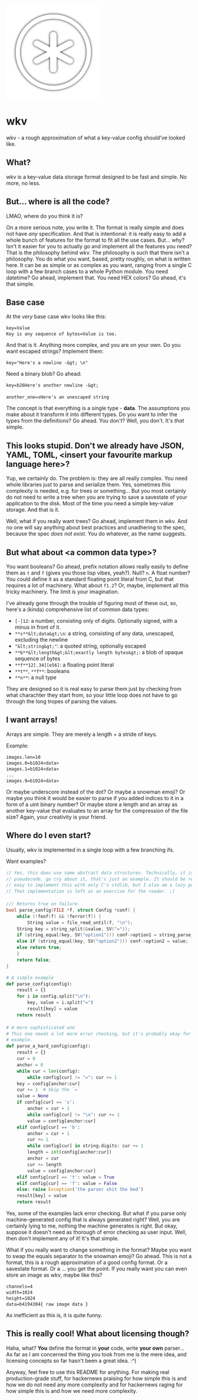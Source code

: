 
<img alt="wkv logo" src="icon-shadow.png" width=256 height=256>

# wkv
wkv - a rough approximation of what a key-value config should've looked like.

## What?
wkv is a key-value data storage format designed to be fast and simple. No more,
no less.

## But... where is all the code?
LMAO, where do you think it is?

On a more serious note, you write it. The format is really simple and does not
have _any_ specification. And that is intentional: it is really easy to add a
whole bunch of features for the format to fit all the use cases. But... why?
Isn't it easier for you to actually go and implement all the features you need?
That is the philosophy behind wkv. The philosophy is such that there isn't a
philosophy. You do what you want, based, pretty roughly, on what is written
here. It can be as simple or as complex as you want, ranging from a single C
loop with a few branch cases to a whole Python module. You need datetime?
Go ahead, implement that. You need HEX colors? Go ahead, it's that simple.

## Base case
At the _very_ base case wkv looks like this:
```
key=Value
Key is any sequence of bytes=Value is too.
```
And that is it. Anything more complex, and you are on your own. Do you want
escaped strings? Implement them:
```
key="Here's a newline -&gt; \n"
```
Need a binary blob? Go ahead:
```
key=b26Here's another newline -&gt;

another_one=sHere's an unescaped string
```
The concept is that everything is a single type - **data**. The assumptions you
make about it transform it into different types. Do you want to infer the types
from the definitions? Go ahead. You don't? Well, you don't. It's _that_ simple.

## This looks stupid. Don't we already have JSON, YAML, TOML, &lt;insert your favourite markup language here&gt;?

Yup, we certainly do. The problem is: they are all really complex. You need
whole libraries just to parse and serialize them. Yes, sometimes this complexity
is needed, e.g. for trees or something... But you most certainly do not need to
write a tree when you are trying to save a savestate of your application to the
disk. Most of the time you need a simple key-value storage. And that is it.

Well, what if you really want trees? Go ahead, implement them in wkv. And no one
will say anything about best practices and unadhering to the spec, because the
spec _does not exist_. You do whatever, as the name suggests.

## But what about &lt;a common data type&gt;?
You want booleans? Go ahead, prefix notation allows really easily to define them
as `t` and `f` (gives you those lisp vibes, yeah?). Null? `n`. A float number?
You could define it as a standard floating point literal from C, but that
requires a lot of machinery. What about `f1.2`? Or, maybe, implement all this
tricky machinery. The limit is your imagination.

I've already gone through the trouble of figuring most of these out, so, here's
a (kinda) comprehensive list of common data types:
- `[-]12`: a number, consisting only of digits. Optionally signed, with a minus in
  front of it.
- `**s**&lt;data&gt;\n`: a string, consisting of any data, unescaped, excluding the newline
- `"&lt;string&gt;"`: a quoted string, optionally escaped
- `**b**&lt;length&gt;&lt;exactly length bytes&gt;`: a blob of opaque sequence of bytes
- `**f**12[.34][e56]`: a floating point literal
- `**t**`, `**f**`: booleans
- `**n**`: a null type

They are designed so it is real easy to parse them just by checking from what
charachter they start from, so your little loop does not have to go through the
long tropes of parsing the values.

## I want arrays!
Arrays are simple. They are merely a length + a stride of keys.

Example:

```
images.len=10
images.0=b1024<data>
images.1=b1024<data>
...
images.9=b1024<data>
```

Or maybe underscore instead of the dot? Or maybe a snowman emoji? Or maybe you
think it would be easier to parse if you added indices to it in a form of a uint
binary number? Or maybe store a length and an array as another key-value that
evaluates to an array for the compression of the file size? Again, your
creativity is your friend.

## Where do I even start?
Usually, wkv is implemented in a single loop with a few branching ifs.

Want examples?

```c
// Yes, this does use some abstract data structures. Technically, it is
// pseudocode, go cry about it, that's just an example. It should be relatively
// easy to implement this with only C's stdlib, but I also am a lazy person.
// That implementation is left as an exercise for the reader. ;)

/// Returns true on failure.
bool parse_config(FILE *f, struct Config *conf) {
    while (!feof(f) && !ferror(f)) {
        String value = file_read_until(f, "\n");
	String key = string_split(&value, SV("="));
	if (string_equal(key, SV("option1"))) conf->option1 = string_parse_int(value);
	else if (string_equal(key, SV("option2"))) conf->option2 = value;
	else return true;
    }
    return false;
}
```

```python
# A simple example
def parse_config(config):
    result = {}
    for i in config.split("\n"):
    	key, value = i.split("=")
        result[key] = value
    return result

# A more sophisticated one
# This one needs a lot more error checking, but it's probably okay for an
# example.
def parse_a_hard_config(config):
    result = {}
    cur = 0
    anchor = 0
    while cur < len(config):
    	while config[cur] != "=": cur += 1
	key = config[anchor:cur]
	cur += 1  # Skip the `=`
	value = None
	if config[cur] == 's':
	    anchor = cur + 1
	    while config[cur] != "\n": cur += 1
	    value = config[anchor:cur]
	elif config[cur] == 'b':
	    anchor = cur + 1
	    cur += 1
	    while config[cur] in string.digits: cur += 1
	    length = int(config[anchor:cur])
	    anchor = cur
	    cur += length
	    value = config[anchor:cur]
	elif config[cur] == 't': value = True
	elif config[cur] == 'f': value = False
	else: raise Exception('the parser shit the bed')
	result[key] = value
    return result
```

Yes, some of the examples lack error checking. But what if you parse only
machine-generated config that is always generated right? Well, you are certainly
lying to me, nothing the machine generates is right. But okay, suppose it
doesn't need as thorough of error checking as user input. Well, then don't
implement any of it! It's that simple.

What if you really want to change something in the format? Maybe you want to
swap the equals separator to the snowman emoji? Go ahead. This is not a format,
this is a rough approximation of a good config format. Or a savestate format. Or
a ... you get the point. If you really want you can even store an image as wkv,
maybe like this?
```
channels=4
width=1024
height=1024
data=b4194304{ raw image data }
```
As inefficient as this is, it is quite funny.

## This is really cool! What about licensing though?
Haha, what? **You** define the format in **your** code, write **your own**
parser... As far as I am concerned the thing you took from me is the mere idea,
and licensing concepts so far hasn't been a great idea. :^)

Anyway, feel free to use this README for anything. For making real
production-grade stuff, for hackernews praising for how simple this is and how
we do not need any more complexity and for hackernews raging for how simple this
is and how we need more complexity.
